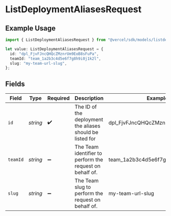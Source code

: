 # ListDeploymentAliasesRequest

## Example Usage

```typescript
import { ListDeploymentAliasesRequest } from "@vercel/sdk/models/listdeploymentaliasesop.js";

let value: ListDeploymentAliasesRequest = {
  id: "dpl_FjvFJncQHQcZMznrUm9EoB8sFuPa",
  teamId: "team_1a2b3c4d5e6f7g8h9i0j1k2l",
  slug: "my-team-url-slug",
};
```

## Fields

| Field                                                     | Type                                                      | Required                                                  | Description                                               | Example                                                   |
| --------------------------------------------------------- | --------------------------------------------------------- | --------------------------------------------------------- | --------------------------------------------------------- | --------------------------------------------------------- |
| `id`                                                      | *string*                                                  | :heavy_check_mark:                                        | The ID of the deployment the aliases should be listed for | dpl_FjvFJncQHQcZMznrUm9EoB8sFuPa                          |
| `teamId`                                                  | *string*                                                  | :heavy_minus_sign:                                        | The Team identifier to perform the request on behalf of.  | team_1a2b3c4d5e6f7g8h9i0j1k2l                             |
| `slug`                                                    | *string*                                                  | :heavy_minus_sign:                                        | The Team slug to perform the request on behalf of.        | my-team-url-slug                                          |